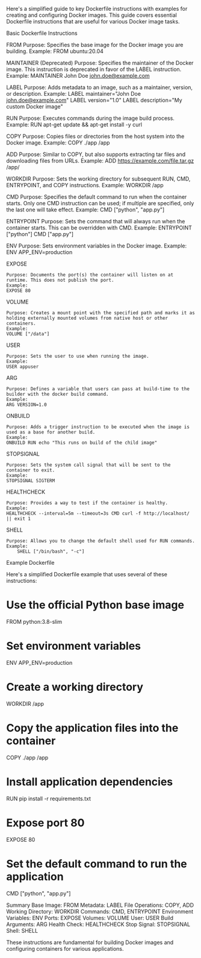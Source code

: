 Here's a simplified guide to key Dockerfile instructions with examples for creating and configuring Docker images. This guide covers essential Dockerfile instructions that are useful for various Docker image tasks.

Basic Dockerfile Instructions

FROM
    Purpose: Specifies the base image for the Docker image you are building.
    Example:
    FROM ubuntu:20.04

MAINTAINER (Deprecated)
    Purpose: Specifies the maintainer of the Docker image. This instruction is deprecated in favor of the LABEL instruction.
    Example:
    MAINTAINER John Doe <john.doe@example.com>

LABEL
    Purpose: Adds metadata to an image, such as a maintainer, version, or description.
    Example:
    LABEL maintainer="John Doe <john.doe@example.com>"
    LABEL version="1.0"
    LABEL description="My custom Docker image"

RUN
    Purpose: Executes commands during the image build process.
    Example:
    RUN apt-get update && apt-get install -y curl

COPY
    Purpose: Copies files or directories from the host system into the Docker image.
    Example:
    COPY ./app /app

ADD
    Purpose: Similar to COPY, but also supports extracting tar files and downloading files from URLs.
    Example:
    ADD https://example.com/file.tar.gz /app/

WORKDIR
    Purpose: Sets the working directory for subsequent RUN, CMD, ENTRYPOINT, and COPY instructions.
    Example:
    WORKDIR /app

CMD
    Purpose: Specifies the default command to run when the container starts. Only one CMD instruction can be used; if multiple are specified, only the last one will take effect.
    Example:
    CMD ["python", "app.py"]

ENTRYPOINT
    Purpose: Sets the command that will always run when the container starts. This can be overridden with CMD.
    Example:
    ENTRYPOINT ["python"]
    CMD ["app.py"]

ENV
    Purpose: Sets environment variables in the Docker image.
    Example:
    ENV APP_ENV=production

EXPOSE

    Purpose: Documents the port(s) the container will listen on at runtime. This does not publish the port.
    Example:
    EXPOSE 80

VOLUME

    Purpose: Creates a mount point with the specified path and marks it as holding externally mounted volumes from native host or other containers.
    Example:
    VOLUME ["/data"]

USER

    Purpose: Sets the user to use when running the image.
    Example:
    USER appuser

ARG

    Purpose: Defines a variable that users can pass at build-time to the builder with the docker build command.
    Example:
    ARG VERSION=1.0

ONBUILD

    Purpose: Adds a trigger instruction to be executed when the image is used as a base for another build.
    Example:
    ONBUILD RUN echo "This runs on build of the child image"

STOPSIGNAL

    Purpose: Sets the system call signal that will be sent to the container to exit.
    Example:
    STOPSIGNAL SIGTERM

HEALTHCHECK

    Purpose: Provides a way to test if the container is healthy.
    Example:
    HEALTHCHECK --interval=5m --timeout=3s CMD curl -f http://localhost/ || exit 1

SHELL

    Purpose: Allows you to change the default shell used for RUN commands.
    Example:
        SHELL ["/bin/bash", "-c"]

Example Dockerfile

Here's a simplified Dockerfile example that uses several of these instructions:

# Use the official Python base image
FROM python:3.8-slim

# Set environment variables
ENV APP_ENV=production

# Create a working directory
WORKDIR /app

# Copy the application files into the container
COPY ./app /app

# Install application dependencies
RUN pip install -r requirements.txt

# Expose port 80
EXPOSE 80

# Set the default command to run the application
CMD ["python", "app.py"]

Summary
    Base Image: FROM
    Metadata: LABEL
    File Operations: COPY, ADD
    Working Directory: WORKDIR
    Commands: CMD, ENTRYPOINT
    Environment Variables: ENV
    Ports: EXPOSE
    Volumes: VOLUME
    User: USER
    Build Arguments: ARG
    Health Check: HEALTHCHECK
    Stop Signal: STOPSIGNAL
    Shell: SHELL

These instructions are fundamental for building Docker images and configuring containers for various applications.